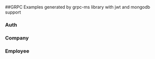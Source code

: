 ##GRPC Examples generated by grpc-ms library with jwt and mongodb support

### Auth

### Company

### Employee